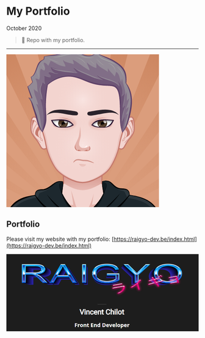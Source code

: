 # My Portfolio

October 2020

> 🔨  Repo with my portfolio.

* * *


![Avatar Github](_readme-img/avatar.png)

## Portfolio

Please visit my website with my portfolio: [https://raigyo-dev.be/index.html](https://raigyo-dev.be/index.html)

<a href="https://raigyo-dev.be/index.html" target="_blank">![My portfolio online](_readme-img/portfolio.png)</a>

